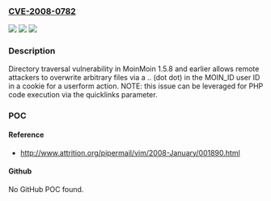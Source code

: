 ### [CVE-2008-0782](https://cve.mitre.org/cgi-bin/cvename.cgi?name=CVE-2008-0782)
![](https://img.shields.io/static/v1?label=Product&message=n%2Fa&color=blue)
![](https://img.shields.io/static/v1?label=Version&message=n%2Fa&color=blue)
![](https://img.shields.io/static/v1?label=Vulnerability&message=n%2Fa&color=brighgreen)

### Description

Directory traversal vulnerability in MoinMoin 1.5.8 and earlier allows remote attackers to overwrite arbitrary files via a .. (dot dot) in the MOIN_ID user ID in a cookie for a userform action.  NOTE: this issue can be leveraged for PHP code execution via the quicklinks parameter.

### POC

#### Reference
- http://www.attrition.org/pipermail/vim/2008-January/001890.html

#### Github
No GitHub POC found.

